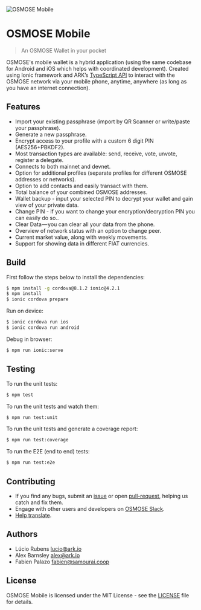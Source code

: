 ![OSMOSE Mobile](https://i.imgur.com/AsGXJJi.jpg)

# OSMOSE Mobile
> An OSMOSE Wallet in your pocket

OSMOSE's mobile wallet is a hybrid application (using the same codebase for Android and iOS which helps with coordinated development). Created using Ionic framework and ARK’s [TypeScript API](https://github.com/ArkEcosystem/ark-ts) to interact with the OSMOSE network via your mobile phone, anytime, anywhere (as long as you have an internet connection).

## Features

- Import your existing passphrase (import by QR Scanner or write/paste your passphrase).
- Generate a new passphrase.
- Encrypt access to your profile with a custom 6 digit PIN (AES256+PBKDF2).
- Most transaction types are available: send, receive, vote, unvote, register a delegate.
- Connects to both mainnet and devnet.
- Option for additional profiles (separate profiles for different OSMOSE addresses or networks).
- Option to add contacts and easily transact with them.
- Total balance of your combined OSMOSE addresses.
- Wallet backup - input your selected PIN to decrypt your wallet and gain view of your private data.
- Change PIN - if you want to change your encryption/decryption PIN you can easily do so..
- Clear Data — you can clear all your data from the phone.
- Overview of network status with an option to change peer.
- Current market value, along with weekly movements.
- Support for showing data in different FIAT currencies.

## Build

First follow the steps below to install the dependencies:

```bash
$ npm install -g cordova@8.1.2 ionic@4.2.1
$ npm install
$ ionic cordova prepare
```

Run on device:

```bash
$ ionic cordova run ios
$ ionic cordova run android
```

Debug in browser:

```bash
$ npm run ionic:serve
```

## Testing

To run the unit tests:
```bash
$ npm test
```

To run the unit tests and watch them:
```bash
$ npm run test:unit
```

To run the unit tests and generate a coverage report:
```bash
$ npm run test:coverage
```

To run the E2E (end to end) tests:
```bash
$ npm run test:e2e
```

## Contributing

- If you find any bugs, submit an [issue](../../issues) or open [pull-request](../../pulls), helping us catch and fix them.
- Engage with other users and developers on [OSMOSE Slack](https://osmosecollective.slack.com/).
- [Help translate](./TRANSLATING.md).

## Authors
- Lúcio Rubens <lucio@ark.io>
- Alex Barnsley <alex@ark.io>
- Fabien Palazo <fabien@samourai.coop>

## License

OSMOSE Mobile is licensed under the MIT License - see the [LICENSE](./LICENSE) file for details.